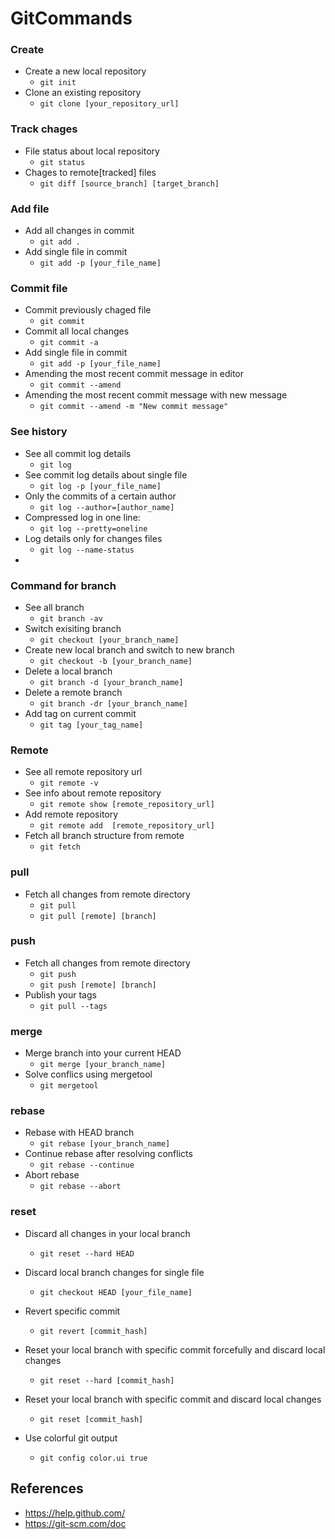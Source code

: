 # GitCommands

### Create

- Create a new local repository
  - `git init`
- Clone an existing repository
  - `git clone [your_repository_url] `
  
### Track chages

- File status about local repository
  - `git status`
- Chages to remote[tracked] files
  - `git diff [source_branch] [target_branch]`

### Add file

- Add all changes in commit
  - `git add .`
- Add single file in commit
  - `git add -p [your_file_name]`

### Commit file

- Commit previously chaged file
  - `git commit`
- Commit all local changes
  - `git commit -a`
- Add single file in commit
  - `git add -p [your_file_name]`
- Amending the most recent commit message in editor
  - `git commit --amend`
- Amending the most recent commit message with new message
  - `git commit --amend -m "New commit message"`
 
### See history

- See all commit log details
  - `git log`
- See commit log details about single file
  - `git log -p [your_file_name]`
- Only the commits of a certain author
  - `git log --author=[author_name]`
- Compressed log in one line:
  - `git log --pretty=oneline`
- Log details only for changes files
  - `git log --name-status`
- 

### Command for branch

- See all branch
  - `git branch -av`
- Switch exisiting branch
  - `git checkout [your_branch_name]`
- Create new local branch and switch to new branch
  - `git checkout -b [your_branch_name]`
- Delete a local branch
  - `git branch -d [your_branch_name]`
- Delete a remote branch
  - `git branch -dr [your_branch_name]`
- Add tag on current commit
  - `git tag [your_tag_name]`
  
### Remote

- See all remote repository url
  - `git remote -v`
- See info about remote repository
  - `git remote show [remote_repository_url]`
- Add remote repository 
  - `git remote add  [remote_repository_url]`
- Fetch all branch structure from remote
  - `git fetch`

### pull 

- Fetch all changes from remote directory
  - `git pull`
  - `git pull [remote] [branch]`

### push 

- Fetch all changes from remote directory
  - `git push`
  - `git push [remote] [branch]`
- Publish your tags
  - `git pull --tags`
  
### merge

- Merge branch into your current HEAD
  - `git merge [your_branch_name]`
- Solve conflics using mergetool
  - `git mergetool`

### rebase

- Rebase with HEAD branch
  - `git rebase [your_branch_name]`
- Continue rebase after resolving conflicts
  - `git rebase --continue`
- Abort rebase
  - `git rebase --abort`
  
### reset

- Discard all changes in your local branch
  - `git reset --hard HEAD`
- Discard local branch changes for single file
  - `git checkout HEAD [your_file_name]`
- Revert specific commit
  - `git revert [commit_hash]`
- Reset your local branch with specific commit forcefully and discard local changes
  - `git reset --hard [commit_hash]`
- Reset your local branch with specific commit and discard local changes
  - `git reset [commit_hash]`
  
- Use colorful git output
  - `git config color.ui true`
  

## References

- https://help.github.com/
- https://git-scm.com/doc
